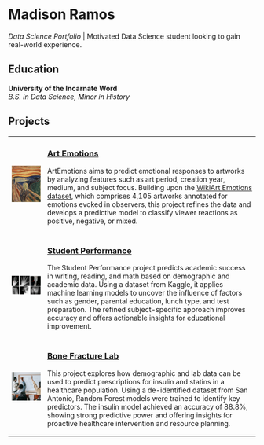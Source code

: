 # Madison Ramos
*Data Science Portfolio* | Motivated Data Science student looking to gain real-world experience. 

## Education
**University of the Incarnate Word**  
*B.S. in Data Science, Minor in History*  

## Projects

<table>
  <tr>
    <td>
      <img src="https://raw.githubusercontent.com/madisonramos/portfolio/refs/heads/main/art_emotions.webp" alt="Art Emotions Image" width="500">
    </td>
    <td>
      <h3> <a href="https://github.com/natalie-ava/ArtEmotions">Art Emotions</a></h3>
      <p>ArtEmotions aims to predict emotional responses to artworks by analyzing features such as art period, creation year, medium, and subject focus. Building upon the <a href="https://saifmohammad.com/WebPages/wikiartemotions.html">WikiArt Emotions dataset</a>, which comprises 4,105 artworks annotated for emotions evoked in observers, this project refines the data and develops a predictive model to classify viewer reactions as positive, negative, or mixed.</p>
    </td>
  </tr>
  <tr>
    <td>
      <img src="https://github.com/madisonramos/portfolio/blob/main/bone_fracture_lab.jpg" alt="Student Performance Project" width="500">
    </td>
    <td>
      <h3><a href="https://github.com/madisonramos/StudentPerformance">Student Performance</a></h3>
      <p>The Student Performance project predicts academic success in writing, reading, and math based on demographic and academic data. Using a dataset from Kaggle, it applies machine learning models to uncover the influence of factors such as gender, parental education, lunch type, and test preparation. The refined subject-specific approach improves accuracy and offers actionable insights for educational improvement.</p>
    </td>
  </tr>
  <tr>
    <td>
      <img src="https://github.com/madisonramos/portfolio/blob/main/student_performance.jpg" alt="Bone Fracture Lab Project" width="500">
    </td>
    <td>
      <h3><a href="https://github.com/m-rafiul-islam/BoneFractureDataLab">Bone Fracture Lab</a></h3>
      <p>This project explores how demographic and lab data can be used to predict prescriptions for insulin and statins in a healthcare population. Using a de-identified dataset from San Antonio, Random Forest models were trained to identify key predictors. The insulin model achieved an accuracy of 88.8%, showing strong predictive power and offering insights for proactive healthcare intervention and resource planning.</p>
    </td>
  </tr>
</table>
